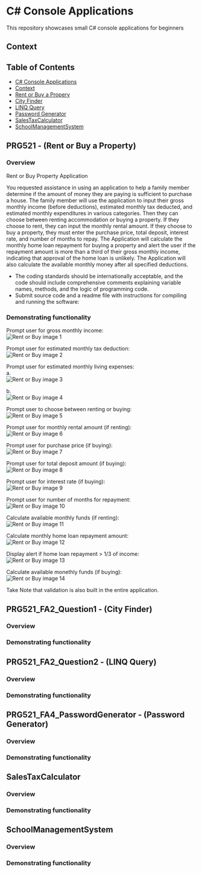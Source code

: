 # C# Console Applications
This repository showcases small C# console applications for beginners


## Context


## Table of Contents
- [C# Console Applications](#c-console-applications)
- [Context](#context)
- [Rent or Buy a Propery](#prg521---rent-or-buy-a-property)
- [City Finder](#prg521_fa2_question1---city-finder)
- [LINQ Query](#prg521_fa2_question2---linq-query)
- [Password Generator](#prg521_fa4_passwordgenerator---password-generator)
- [SalesTaxCalculator](#salestaxcalculator)
- [SchoolManagementSystem](#schoolmanagementsystem)

## PRG521 - (Rent or Buy a Property)
### Overview
Rent or Buy Property Application 
 
You requested assistance in using an application to help a family member determine if the amount of money they are paying is sufficient to purchase a house. The family member will use the application to input their gross monthly income (before deductions), estimated monthly tax deducted, and estimated monthly expenditures in various categories. Then they can choose between renting accommodation or buying a property. If they choose to rent, they can input the monthly rental amount. If they choose to buy a property, they must enter the purchase price, total deposit, interest rate, and number of months to repay. The Application will calculate the monthly home loan repayment for buying a property and alert the user if the repayment amount is more than a third of their gross monthly income, indicating that approval of the home loan is unlikely. The Application will also calculate the available monthly money after all specified deductions.  
- The coding standards should be internationally acceptable, and the code should include comprehensive comments explaining variable names, methods, and the logic of programming code.  
- Submit source code and a readme file with instructions for compiling and running the software:

### Demonstrating functionality
Prompt user for gross monthly income: <br>
<img src="assets/images/RoB1.png" alt="Rent or Buy image 1">


Prompt user for estimated monthly tax deduction: <br>
<img src="assets/images/RoB2.png" alt="Rent or Buy image 2">

Prompt user for estimated monthly living expenses: <br>
a. <br> <img src="assets/images/RoB3.png" alt="Rent or Buy image 3">


b. <br> <img src="assets/images/RoB4.png" alt="Rent or Buy image 4">


Prompt user to choose between renting or buying: <br>
<img src="assets/images/RoB5.png" alt="Rent or Buy image 5">


Prompt user for monthly rental amount (if renting): <br>
<img src="assets/images/RoB6.png" alt="Rent or Buy image 6">


Prompt user for purchase price (if buying): <br>
<img src="assets/images/RoB7.png" alt="Rent or Buy image 7">


Prompt user for total deposit amount (if buying): <br>
<img src="assets/images/RoB8.png" alt="Rent or Buy image 8">


Prompt user for interest rate (if buying): <br>
<img src="assets/images/RoB9.png" alt="Rent or Buy image 9">


Prompt user for number of months for repayment: <br>
<img src="assets/images/RoB10.png" alt="Rent or Buy image 10">


Calculate available monthly funds (if renting): <br>
<img src="assets/images/RoB11.png" alt="Rent or Buy image 11">


Calculate monthly home loan repayment amount: <br>
<img src="assets/images/RoB12.png" alt="Rent or Buy image 12">


Display alert if home loan repayment > 1/3 of income: <br>
<img src="assets/images/RoB13.png" alt="Rent or Buy image 13">


Calculate available monethly funds (if buying): <br>
<img src="assets/images/RoB14.png" alt="Rent or Buy image 14">


Take Note that validation is also built in the entire application.


## PRG521_FA2_Question1 - (City Finder)
### Overview

### Demonstrating functionality



## PRG521_FA2_Question2 - (LINQ Query)
### Overview

### Demonstrating functionality



## PRG521_FA4_PasswordGenerator - (Password Generator)
### Overview

### Demonstrating functionality



## SalesTaxCalculator
### Overview

### Demonstrating functionality



## SchoolManagementSystem
### Overview

### Demonstrating functionality

